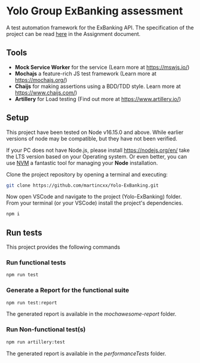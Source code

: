 # Yolo Group ExBanking assessment

A test automation framework for the ExBanking API. The specification of the project can be read [here](docs/ExBanking_for_test_assignment.pdf) in the Assignment document.

## Tools

- **Mock Service Worker** for the service (Learn more at <https://mswjs.io/>)
- **Mochajs** a feature-rich JS test framework (Learn more at <https://mochajs.org/>)
- **Chaijs** for making assertions using a BDD/TDD style. Learn more at <https://www.chaijs.com/>)
- **Artillery** for Load testing (Find out more at <https://www.artillery.io/>)

## Setup

This project have been tested on Node v16.15.0 and above. While earlier versions of node may be compatible, but they have not been verified.

If your PC does not have Node.js, please install <https://nodejs.org/en/> take the LTS version based on your Operating system. Or even better, you can use [NVM](https://github.com/nvm-sh/nvm) a fantastic tool for managing your **Node** installation.

Clone the project repository by opening a terminal and executing:

```bash
git clone https://github.com/martincxx/Yolo-ExBanking.git
```

Now open VSCode and navigate to the project (Yolo-ExBanking) folder.
From your terminal (or your VSCode) install the project's dependencies.

```bash
npm i
```

## Run tests

This project provides the following commands

### Run functional tests

```bash
npm run test
```

### Generate a Report for the functional suite

```bash
npm run test:report
```

The generated report is available in the *mochawesome-report* folder.

### Run Non-functional test(s)

```bash
npm run artillery:test
```

The generated report is available in the *performanceTests* folder.
